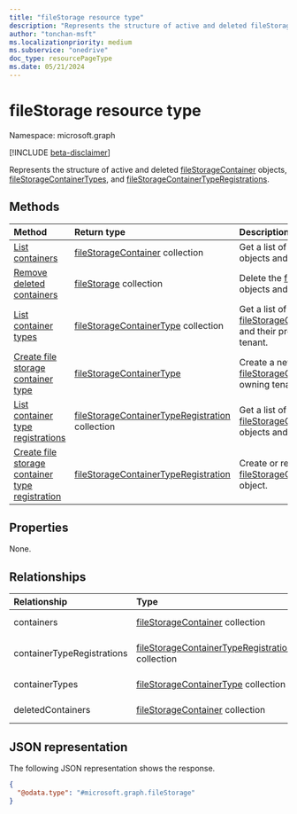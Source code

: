 ```yaml
---
title: "fileStorage resource type"
description: "Represents the structure of active and deleted fileStorageContainer objects, fileStorageContainerTypes, and fileStorageContainerTypeRegistrations."
author: "tonchan-msft"
ms.localizationpriority: medium
ms.subservice: "onedrive"
doc_type: resourcePageType
ms.date: 05/21/2024
---
```


# fileStorage resource type

Namespace: microsoft.graph

[!INCLUDE [beta-disclaimer](../../includes/beta-disclaimer.md)]

Represents the structure of active and deleted [fileStorageContainer](../resources/filestoragecontainer.md) objects, [fileStorageContainerTypes](../resources/filestoragecontainer.md), and [fileStorageContainerTypeRegistrations](../resources/filestoragecontainertyperegistration.md).

## Methods
|Method|Return type|Description|
|:---|:---|:---|
|[List containers](../api/filestorage-list-containers.md)|[fileStorageContainer](../resources/filestoragecontainer.md) collection|Get a list of the [fileStorageContainer](../resources/filestoragecontainer.md) objects and their properties.|
|[Remove deleted containers](../api/filestorage-delete-deletedcontainers.md)|[fileStorage](../resources/filestorage.md) collection|Delete the [fileStorageContainer](../resources/filestoragecontainer.md) objects and their properties.|
|[List container types](../api/filestorage-list-containertypes.md)|[fileStorageContainerType](../resources/filestoragecontainertype.md) collection|Get a list of the [fileStorageContainerType](../resources/filestoragecontainertype.md) objects and their properties for the current tenant.|
|[Create file storage container type](../api/filestorage-post-containertypes.md)|[fileStorageContainerType](../resources/filestoragecontainertype.md)|Create a new [fileStorageContainerType](../resources/filestoragecontainertype.md) in the owning tenant.|
|[List container type registrations](../api/filestorage-list-containertyperegistrations.md)|[fileStorageContainerTypeRegistration](../resources/filestoragecontainertyperegistration.md) collection|Get a list of the [fileStorageContainerTypeRegistration](../resources/filestoragecontainertyperegistration.md) objects and their properties.|
|[Create file storage container type registration](../api/filestorage-post-containertyperegistrations.md)|[fileStorageContainerTypeRegistration](../resources/filestoragecontainertyperegistration.md)|Create or replace a [fileStorageContainerTypeRegistration](../resources/filestoragecontainertyperegistration.md) object.|

## Properties
None.

## Relationships
|Relationship|Type|Description|
|:---|:---|:---|
|containers|[fileStorageContainer](../resources/filestoragecontainer.md) collection|The collection of active **fileStorageContainer** resources.|
|containerTypeRegistrations|[fileStorageContainerTypeRegistration](../resources/filestoragecontainertyperegistration.md) collection|The collection of **fileStorageContainerTypeRegistration** resources.|
|containerTypes|[fileStorageContainerType](../resources/filestoragecontainertype.md) collection|The collection of **fileStorageContainerType** resources.|
|deletedContainers|[fileStorageContainer](../resources/filestoragecontainer.md) collection|The collection of deleted **fileStorageContainer** resources.|

## JSON representation

The following JSON representation shows the response. 
<!-- {
  "blockType": "resource",
  "@odata.type": "microsoft.graph.fileStorage"
}-->
``` json
{
  "@odata.type": "#microsoft.graph.fileStorage"
}
```

